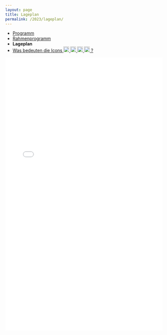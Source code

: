 ```yaml
---
layout: page
title: Lageplan
permalink: /2023/lageplan/
---
```


* <a href="../programm/">Programm</a>
* <a href="../programm_rahmen/">Rahmenprogramm</a>
* <span style="font-weight: bold;">Lageplan</span>
* <a href="../programm_was_bedeuten_die_icons">Was bedeuten die Icons <img height="18" width="18" src="../../images/workshop.svg"> <img height="18" width="18" src="../../images/talk.svg"> <img height="18" width="18" src="../../images/talk2.svg"> <img height="18" width="18" src="../../images/lightning.svg"> ?</a>

<!-- TODO:
  Not supported by all browsers. Convert to SVG, provide a fallback,
  or use a direct link to the PDF instead of this page.
-->
<embed src="../lageplan.pdf" type="application/pdf" width="100%" height="875">
